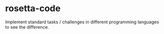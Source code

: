 # rosetta-code
Implement standard tasks / challenges in different programming languages to see the difference.
